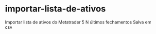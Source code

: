 # importar-lista-de-ativos
Importar lista de ativos do Metatrader 5
N últimos fechamentos 
Salva em csv
